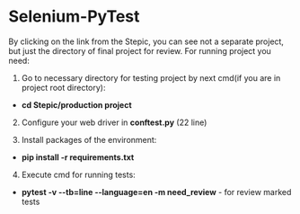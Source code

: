 # Selenium-PyTest

By clicking on the link from the Stepic, you can see not a separate project, but just the directory of final project
for review. For running project you need:

1) Go to necessary directory for testing project by next cmd(if you are in project root directory):
- **cd Stepic/production project**

2) Сonfigure your web driver in **conftest.py** (22 line)


3) Install packages of the environment:
- **pip install -r requirements.txt**

4) Execute cmd for running tests:
- **pytest -v --tb=line --language=en -m need_review** -  for review marked tests
